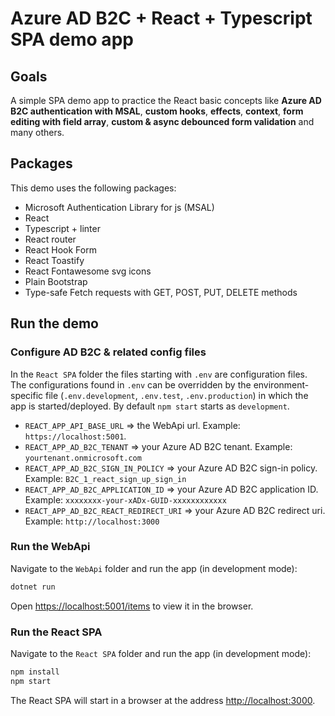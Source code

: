 # Azure AD B2C + React + Typescript SPA demo app

## Goals

A simple SPA demo app to practice the React basic concepts like **Azure AD B2C authentication with MSAL**, **custom hooks**, **effects**, **context**, **form editing with field array**, **custom & async debounced form validation** and many others.

## Packages

This demo uses the following packages:

- Microsoft Authentication Library for js (MSAL)
- React
- Typescript + linter
- React router
- React Hook Form
- React Toastify
- React Fontawesome svg icons
- Plain Bootstrap
- Type-safe Fetch requests with GET, POST, PUT, DELETE methods

## Run the demo

### Configure AD B2C & related config files

In the `React SPA` folder the files starting with `.env` are configuration files.
The configurations found in `.env` can be overridden by the environment-specific file (`.env.development`, `.env.test`, `.env.production`) in which the app is started/deployed.
By default `npm start` starts as `development`.

- `REACT_APP_API_BASE_URL` => the WebApi url. Example: `https://localhost:5001`.
- `REACT_APP_AD_B2C_TENANT` => your Azure AD B2C tenant. Example: `yourtenant.onmicrosoft.com`
- `REACT_APP_AD_B2C_SIGN_IN_POLICY` => your Azure AD B2C sign-in policy. Example: `B2C_1_react_sign_up_sign_in`
- `REACT_APP_AD_B2C_APPLICATION_ID` => your Azure AD B2C application ID. Example: `xxxxxxxx-your-xADx-GUID-xxxxxxxxxxxx`
- `REACT_APP_AD_B2C_REACT_REDIRECT_URI` => your Azure AD B2C redirect uri. Example: `http://localhost:3000`

### Run the WebApi

Navigate to the `WebApi` folder and run the app (in development mode):

```cmd
dotnet run
```

Open [https://localhost:5001/items](https://localhost:5001/items) to view it in the browser.

### Run the React SPA

Navigate to the `React SPA` folder and run the app (in development mode):

```cmd
npm install
npm start
```

The React SPA will start in a browser at the address [http://localhost:3000](http://localhost:3000).
